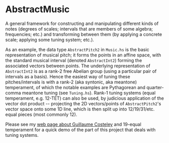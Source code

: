 AbstractMusic
=============

A general framework for constructing and manipulating different kinds
of notes (degrees of scales; intervals that are members of some
algebra; frequencies; etc.) and transforming between them (by applying
a concrete scale; applying some tuning system; etc.).

As an example, the data type `AbstractPitch2` in `Music.hs` is the
basic representation of musical pitch; it forms the points in an
affine space, with the standard musical interval (denoted
`AbstractInt2`) forming the associated vectors between points. The
underlying representation of `AbstractInt2` is as a rank-2 free
Abelian group (using a particular pair of intervals as a basis). Hence
the easiest way of tuning these pitches/intervals is with a rank-2
(aka syntonic, aka meantone) temperament, of which the notable
examples are Pythagorean and quarter-comma meantone tuning (see
`Tuning.hs`). Rank-1 tuning systems (equal temperament, e.g. 12-TET)
can also be used, by judicious application of the vector dot product
-- projecting the 2D vectors/points of `AbstractPitch2`'s vector space
onto some 1D line, which is then split up into 12/19/31/etc. equal
pieces (most commonly 12).

Please see my
[web page about Guillaume Costeley](http://www.ugnus.uk.eu.org/~edward/costeley/)
and 19-equal temperament for a quick demo of the part of this project
that deals with tuning systems.


